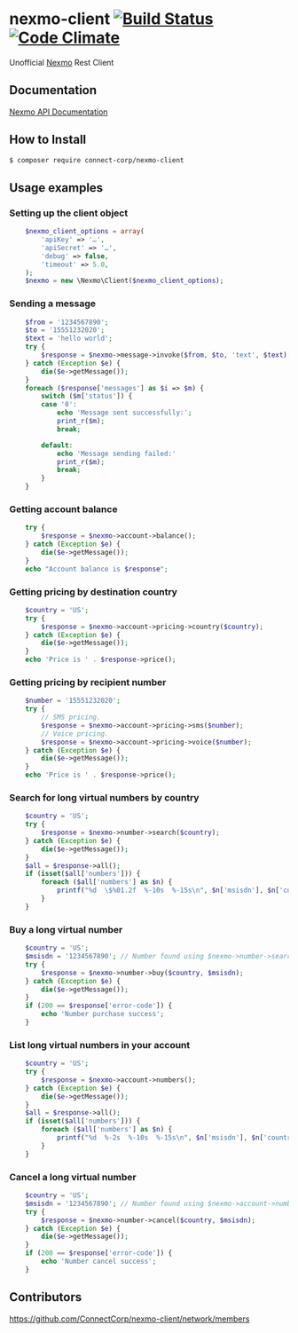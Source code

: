 nexmo-client [![Build Status](https://travis-ci.org/ConnectCorp/nexmo-client.svg?branch=master)](https://travis-ci.org/ConnectCorp/nexmo-client) [![Code Climate](https://codeclimate.com/github/ConnectCorp/nexmo-client/badges/gpa.svg)](https://codeclimate.com/github/ConnectCorp/nexmo-client)
============
Unofficial [Nexmo](https://www.nexmo.com/) Rest Client 
## Documentation
[Nexmo API Documentation](https://docs.nexmo.com/) 
## How to Install
```bash
$ composer require connect-corp/nexmo-client
```

## Usage examples

### Setting up the client object

```php
    $nexmo_client_options = array(
        'apiKey' => '…',
        'apiSecret' => '…',
        'debug' => false,
        'timeout' => 5.0,
    );
    $nexmo = new \Nexmo\Client($nexmo_client_options);
```
    
### Sending a message
```php
	$from = '1234567890';
	$to = '15551232020';
	$text = 'hello world';
    try {
        $response = $nexmo->message->invoke($from, $to, 'text', $text);
    } catch (Exception $e) {
        die($e->getMessage());
    }
    foreach ($response['messages'] as $i => $m) {
        switch ($m['status']) {
        case '0':
            echo 'Message sent successfully:';
			print_r($m);
            break;

        default:
            echo 'Message sending failed:'
			print_r($m);
            break;
        }
    }
```
### Getting account balance
```php
	try {
	    $response = $nexmo->account->balance();
	} catch (Exception $e) {
        die($e->getMessage());
	}
	echo "Account balance is $response";
```
### Getting pricing by destination country
```php
	$country = 'US';
	try {
        $response = $nexmo->account->pricing->country($country);
	} catch (Exception $e) {
        die($e->getMessage());
	}
	echo 'Price is ' . $response->price();
```
### Getting pricing by recipient number
```php
	$number = '15551232020';
	try {
		// SMS pricing.
        $response = $nexmo->account->pricing->sms($number);
		// Voice pricing.
        $response = $nexmo->account->pricing->voice($number);
	} catch (Exception $e) {
        die($e->getMessage());
	}
	echo 'Price is ' . $response->price();
```
### Search for long virtual numbers by country
```php
	$country = 'US';
	try {
        $response = $nexmo->number->search($country);
	} catch (Exception $e) {
        die($e->getMessage());
	}
    $all = $response->all();
	if (isset($all['numbers'])) {
		foreach	($all['numbers'] as $n) {
            printf("%d  \$%01.2f  %-10s  %-15s\n", $n['msisdn'], $n['cost'], $n['type'], join(',', $n['features']));
		}
	}
```
### Buy a long virtual number
```php
	$country = 'US';
	$msisdn = '1234567890'; // Number found using $nexmo->number->search()
	try {
        $response = $nexmo->number->buy($country, $msisdn);
	} catch (Exception $e) {
        die($e->getMessage());
	}
	if (200 == $response['error-code']) {
		echo 'Number purchase success';
	}
```
### List long virtual numbers in your account
```php
	$country = 'US';
	try {
        $response = $nexmo->account->numbers();
	} catch (Exception $e) {
        die($e->getMessage());
	}
    $all = $response->all();
	if (isset($all['numbers'])) {
		foreach	($all['numbers'] as $n) {
            printf("%d  %-2s  %-10s  %-15s\n", $n['msisdn'], $n['country'], $n['type'], join(',', $n['features']));
		}
	}
```
### Cancel a long virtual number
```php
	$country = 'US';
	$msisdn = '1234567890'; // Number found using $nexmo->account->numbers()
	try {
        $response = $nexmo->number->cancel($country, $msisdn);
	} catch (Exception $e) {
        die($e->getMessage());
	}
	if (200 == $response['error-code']) {
		echo 'Number cancel success';
	}
```
## Contributors
https://github.com/ConnectCorp/nexmo-client/network/members
